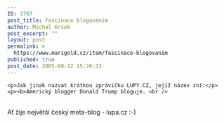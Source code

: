 ```yaml
---
ID: 1767
post_title: Fascinace blogováním
author: Michal Krsek
post_excerpt: ""
layout: post
permalink: >
  https://www.marigold.cz/item/fascinace-blogovanim
published: true
post_date: 2005-08-12 15:26:33
---
```

	<p>Jak jinak nazvat krátkou zprávičku LUPY.CZ, jejíž název zní:</p>
	<p><b>Americký blogger Donald Trump bloguje. <br />
<br />
</b>Ať žije největší český meta-blog - lupa.cz :-)<b><br />
</b>
</p>